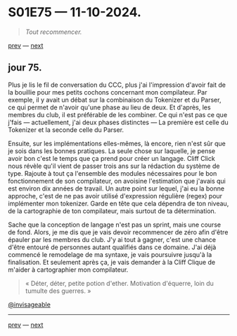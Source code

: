 # S01E75 — 11-10-2024.

> *Tout recommencer.*

[prev](S01E74-10-10-2024.md) — [next](S01E76-12-10-2024.md)   

## jour 75.

Plus je lis le fil de conversation du CCC, plus j'ai l'impression d'avoir fait de la bouillie pour mes petits cochons concernant mon compilateur. Par exemple, il y avait un débat sur la combinaison du Tokenizer et du Parser, ce qui permet de n'avoir qu'une phase au lieu de deux. Et d'après, les membres du club, il est préférable de les combiner. Ce qui n'est pas ce que j'fais — actuellement, j'ai deux phases distinctes — La première est celle du Tokenizer et la seconde celle du Parser.

Ensuite, sur les implémentations elles-mêmes, là encore, rien n'est sûr que je sois dans les bonnes pratiques. La seule chose sur laquelle, je pense avoir bon c'est le temps que ça prend pour créer un langage. Cliff Click nous révèle qu'il vient de passer trois ans sur la rédaction du système de type. Rajoute à tout ça l'ensemble des modules nécessaires pour le bon fonctionnement de son compilateur, on avoisine l'estimation que j'avais qui est environ dix années de travail. Un autre point sur lequel, j'ai eu la bonne approche, c'est de ne pas avoir utilisé d'expression régulière (regex) pour implémenter mon tokenizer. Garde en tête que cela dépendra de ton niveau, de la cartographie de ton compilateur, mais surtout de ta détermination.

Sache que la conception de langage n'est pas un sprint, mais une course de fond. Alors, je me dis que je vais devoir recommencer de zéro afin d'être épauler par les membres du club. J'y ai tout à gagner, c'est une chance d'être entouré de personnes autant qualifiés dans ce domaine. J'ai déjà commencé le remodelage de ma syntaxe, je vais poursuivre jusqu'à la finalisation. Et seulement après ça, je vais demander à la Cliff Clique de m'aider à cartographier mon compilateur.

> « Déter, déter, petite potion d'ether. Motivation d'équerre, loin du tumulte des guerres. »

[@invisageable](https://twitter.com/invisageable)   

---

[prev](S01E74-10-10-2024.md) — [next](S01E76-12-10-2024.md)   
